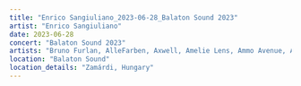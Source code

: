 ```yaml
---
title: "Enrico Sangiuliano_2023-06-28_Balaton Sound 2023"
artist: "Enrico Sangiuliano"
date: 2023-06-28
concert: "Balaton Sound 2023"
artists: "Bruno Furlan, AlleFarben, Axwell, Amelie Lens, Ammo Avenue, Adam Beyer, Acid Pauli, Agents Of Time, 999999999, Above & Beyond, Alan Walker"
location: "Balaton Sound"
location_details: "Zamárdi, Hungary"
---
```

